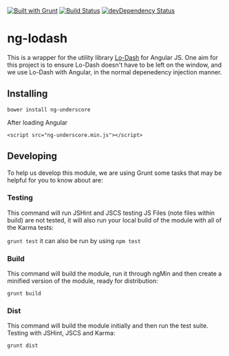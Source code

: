 [![Built with Grunt](https://cdn.gruntjs.com/builtwith.png)](http://gruntjs.com/)
[![Build Status](https://travis-ci.org/nwhite89/ng-underscore.svg?branch=master)](https://travis-ci.org/nwhite89/ng-underscore)
[![devDependency Status](https://david-dm.org/nwhite89/ng-underscore/dev-status.svg)](https://david-dm.org/nwhite89/ng-underscore#info=devDependencies)

ng-lodash
=========

This is a wrapper for the utility library [Lo-Dash](http://lodash.com/) for
Angular JS. One aim for this project is to ensure Lo-Dash doesn't have to be
left on the window, and we use Lo-Dash with Angular, in the normal depenedency
 injection manner.

## Installing

```bower install ng-underscore```

After loading Angular

```<script src="ng-underscore.min.js"></script>```

## Developing

To help us develop this module, we are using Grunt some tasks that may be
helpful for you to know about are:

### Testing

This command will run JSHint and JSCS testing JS Files (note files within build)
are not tested, it will also run your local build of the module with all of the
Karma tests:

```grunt test``` it can also be run by using ```npm test```

### Build

This command will build the module, run it through ngMin and then create a
minified version of the module, ready for distribution:

```grunt build```

### Dist

This command will build the module initially and then run the test suite.
Testing with JSHint, JSCS and Karma:

```grunt dist```
